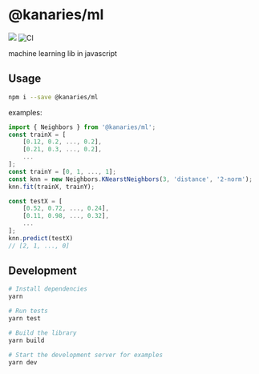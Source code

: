 # @kanaries/ml

![](https://img.shields.io/github/license/kanaries/ml?color=%23FF7575)
![CI](https://github.com/kanaries/ml/actions/workflows/ci.yml/badge.svg)

machine learning lib in javascript

## Usage

```sh
npm i --save @kanaries/ml
```

examples:
```js
import { Neighbors } from '@kanaries/ml';
const trainX = [
    [0.12, 0.2, ..., 0.2],
    [0.21, 0.3, ..., 0.2],
    ...
];
const trainY = [0, 1, ..., 1];
const knn = new Neighbors.KNearstNeighbors(3, 'distance', '2-norm');
knn.fit(trainX, trainY);

const testX = [
    [0.52, 0.72, ..., 0.24],
    [0.11, 0.98, ..., 0.32],
    ...
];
knn.predict(testX)
// [2, 1, ..., 0]
```

## Development

```sh
# Install dependencies
yarn

# Run tests
yarn test

# Build the library
yarn build

# Start the development server for examples
yarn dev
```